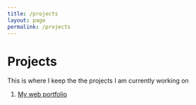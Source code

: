 ```yaml
---
title: /projects
layout: page
permalink: /projects
---
```


# Projects 


This is where I keep the the projects I am currently working on

1. [My web portfolio](/webportfolio.md)
